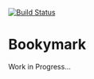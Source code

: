 [![Build Status](https://secure.travis-ci.org/bookymark/bookymark.png?branch=laravel)](http://travis-ci.org/bookymark/bookymark)

# Bookymark

Work in Progress...
